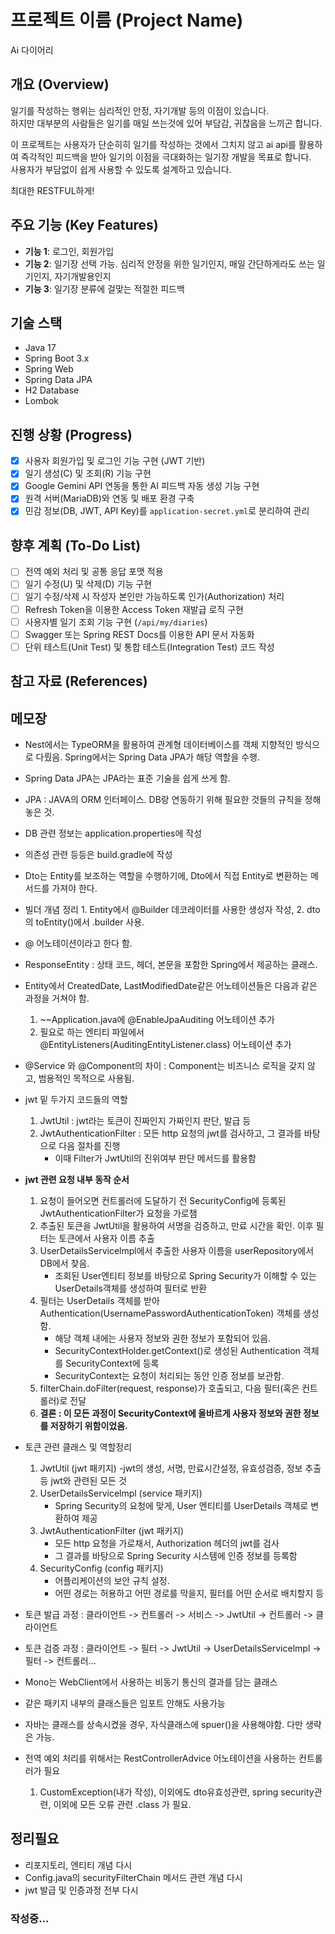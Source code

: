 #  프로젝트 이름 (Project Name)
Ai 다이어리

## 개요 (Overview)
일기를 작성하는 행위는 심리적인 안정, 자기개발 등의 이점이 있습니다.  
하지만 대부분의 사람들은 일기를 매일 쓰는것에 있어 부담감, 귀찮음을 느끼곤 합니다.  

이 프로젝트는 사용자가 단순히히 일기를 작성하는 것에서 그치지 않고 ai api를 활용하여 즉각적인 피드백을 받아 일기의 이점을 극대화하는 일기장 개발을 목표로 합니다.  
사용자가 부담없이 쉽게 사용할 수 있도록 설계하고 있습니다.

최대한 RESTFUL하게!

##  주요 기능 (Key Features)
-  **기능 1**: 로그인, 회원가입
-  **기능 2**: 일기장 선택 가능. 심리적 안정을 위한 일기인지, 매일 간단하게라도 쓰는 일기인지, 자기개발용인지
-  **기능 3**: 일기장 분류에 걸맞는 적절한 피드백

## 기술 스택
- Java 17
- Spring Boot 3.x
- Spring Web
- Spring Data JPA
- H2 Database
- Lombok

<!--## 
⚙️ 실행 방법

1.  **프로젝트 클론**
    ```bash
    git clone [이 저장소 주소]
    ```

2.  **AI API 키 설정 (중요!)**
    `src/main/resources/application.properties` 파일에 아래 내용을 추가하고 본인의 API 키를 입력하세요.
    ```properties
    ai.api.key=여기에_당신의_API_키를_입력하세요
    ```

3.  **애플리케이션 실행**
    VSCode 또는 IntelliJ에서 `AiDiaryApplication.java` 파일을 열고 실행합니다.
-->

## 진행 상황 (Progress)
- [x] 사용자 회원가입 및 로그인 기능 구현 (JWT 기반)
- [x] 일기 생성(C) 및 조회(R) 기능 구현
- [x] Google Gemini API 연동을 통한 AI 피드백 자동 생성 기능 구현
- [x] 원격 서버(MariaDB)와 연동 및 배포 환경 구축
- [x] 민감 정보(DB, JWT, API Key)를 `application-secret.yml`로 분리하여 관리

## 향후 계획 (To-Do List)
- [ ] 전역 예외 처리 및 공통 응답 포맷 적용
- [ ] 일기 수정(U) 및 삭제(D) 기능 구현
- [ ] 일기 수정/삭제 시 작성자 본인만 가능하도록 인가(Authorization) 처리
- [ ] Refresh Token을 이용한 Access Token 재발급 로직 구현
- [ ] 사용자별 일기 조회 기능 구현 (`/api/my/diaries`)
- [ ] Swagger 또는 Spring REST Docs를 이용한 API 문서 자동화
- [ ] 단위 테스트(Unit Test) 및 통합 테스트(Integration Test) 코드 작성

## 참고 자료 (References)


## 메모장
- Nest에서는 TypeORM을 활용하여 관계형 데이터베이스를 객체 지향적인 방식으로 다뤘음. Spring에서는 Spring Data JPA가 해당 역할을 수행.  
- Spring Data JPA는 JPA라는 표준 기술을 쉽게 쓰게 함.
- JPA : JAVA의 ORM 인터페이스. DB랑 연동하기 위해 필요한 것들의 규칙을 정해놓은 것.
- DB 관련 정보는 application.properties에 작성
- 의존성 관련 등등은 build.gradle에 작성
- Dto는 Entity를 보조하는 역할을 수행하기에, Dto에서 직접 Entity로 변환하는 메서드를 가져야 한다.
- 빌더 개념 정리 1. Entity에서 @Builder 데코레이터를 사용한 생성자 작성, 2. dto의 toEntity()에서 .builder 사용.
- @ 어노테이션이라고 한다 함.
- ResponseEntity : 상태 코드, 헤더, 본문을 포함한 Spring에서 제공하는 클래스.
- Entity에서 CreatedDate, LastModifiedDate같은 어노테이션들은 다음과 같은 과정을 거쳐야 함.
    1. ~~Application.java에 @EnableJpaAuditing 어노테이션 추가
    2. 필요로 하는 엔티티 파일에서@EntityListeners(AuditingEntityListener.class) 어노테이션 추가
- @Service 와 @Component의 차이 : Component는 비즈니스 로직을 갖지 않고, 범용적인 목적으로 사용됨.
- jwt 밑 두가지 코드들의 역할
    1. JwtUtil : jwt라는 토큰이 진짜인지 가짜인지 판단, 발급 등
    2. JwtAuthenticationFilter : 모든 http 요청의 jwt를  검사하고, 그 결과를 바탕으로 다음 절차를 진행
        - 이때 Filter가 JwtUtil의 진위여부 판단 메서드를 활용함
- **jwt 관련 요청 내부 동작 순서**
    1. 요청이 들어오면 컨트롤러에 도달하기 전 SecurityConfig에 등록된JwtAuthenticationFilter가 요청을 가로챔
    2. 추출된 토큰을 JwtUtil을 활용하여 서명을 검증하고, 만료 시간을 확인. 이후 필터는 토큰에서 사용자 이름 추출
    3. UserDetailsServicelmpl에서 추출한 사용자 이름을 userRepository에서 DB에서 찾음.
        - 조회된 User엔티티 정보를 바탕으로 Spring Security가 이해할 수 있는 UserDetails객체를 생성하여 필터로 반환
    4. 필터는 UserDetails 객체를 받아 Authentication(UsernamePasswordAuthenticationToken) 객체를 생성함. 
        - 해당 객체 내에는 사용자 정보와 권한 정보가 포함되어 있음.
        - SecurityContextHolder.getContext()로 생성된 Authentication 객체를 SecurityContext에 등록
        - SecurityContext는 요청이 처리되는 동안 인증 정보를 보관함.
    5. filterChain.doFilter(request, response)가 호출되고, 다음 필터(혹은 컨트롤러)로 전달  
    6. **결론 : 이 모든 과정이 SecurityContext에 올바르게 사용자 정보와 권한 정보를 저장하기 위함이었음.**

- 토큰 관련 클래스 및 역할정리
    1. JwtUtil (jwt 패키지)
        -jwt의 생성, 서명, 만료시간설정, 유효성검증, 정보 추출 등 jwt와 관련된 모든 것
    2. UserDetailsServicelmpl (service 패키지)
        - Spring Security의 요청에 맞게, User 엔티티를 UserDetails 객체로 변환하여 제공
    3. JwtAuthenticationFilter (jwt 패키지)
        - 모든 http 요청을 가로채서, Authorization 헤더의 jwt를 검사
        - 그 결과를 바탕으로 Spring Security 시스템에 인증 정보를 등록함
    4. SecurityConfig (config 패키지)
        - 어플리케이션의 보안 규칙 설정.
        - 어떤 경로는 허용하고 어떤 경로를 막을지, 필터를 어떤 순서로 배치할지 등
- 토큰 발급 과정 : 클라이언트 -> 컨트롤러 -> 서비스 -> JwtUtil -> 컨트롤러 -> 클라이언트
- 토큰 검증 과정 : 클라이언트 -> 필터 -> JwtUtil -> UserDetailsServicelmpl -> 필터 -> 컨트롤러...
- Mono는 WebClient에서 사용하는 비동기 통신의 결과를 담는 클래스
- 같은 패키지 내부의 클래스들은 임포트 안해도 사용가능
- 자바는 클래스를 상속시켰을 경우, 자식클래스에 spuer()을 사용해야함. 다만 생략은 가능.
- 전역 예외 처리를 위해서는 RestControllerAdvice 어노테이션을 사용하는 컨트롤러가 필요
    1. CustomException(내가 작성), 이외에도 dto유효성관련, spring security관련, 이외에 모든 오류 관련 .class 가 필요.
    


## 정리필요
- 리포지토리, 엔티티 개념 다시
- Config.java의 securityFilterChain 메서드 관련 개념 다시
- jwt 발급 및 인증과정 전부 다시


### 작성중...